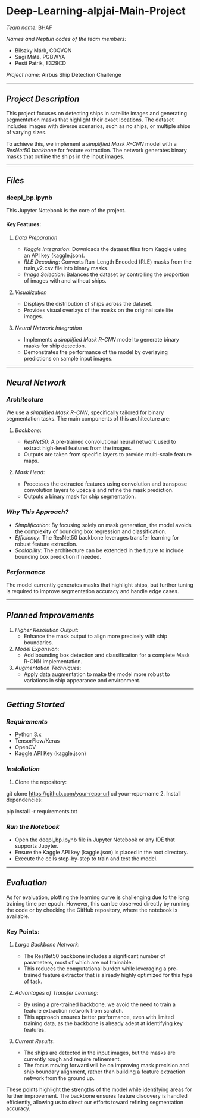 # Deep-Learning-alpjai-Main-Project  

*Team name:* BHAF  

*Names and Neptun codes of the team members:*  
- Bilszky Márk, C0QVQN  
- Sági Máté, PGBWYA  
- Pesti Patrik, E329CD  

*Project name:* Airbus Ship Detection Challenge  

---

## *Project Description*  
This project focuses on detecting ships in satellite images and generating segmentation masks that highlight their exact locations. The dataset includes images with diverse scenarios, such as no ships, or multiple ships of varying sizes.  

To achieve this, we implement a *simplified Mask R-CNN* model with a *ResNet50 backbone* for feature extraction. The network generates binary masks that outline the ships in the input images.  

---

## *Files*  

### **deepl_bp.ipynb**  
This Jupyter Notebook is the core of the project.  

#### Key Features:  
1. *Data Preparation*  
   - *Kaggle Integration*: Downloads the dataset files from Kaggle using an API key (kaggle.json).  
   - *RLE Decoding*: Converts Run-Length Encoded (RLE) masks from the train_v2.csv file into binary masks.  
   - *Image Selection*: Balances the dataset by controlling the proportion of images with and without ships.  

2. *Visualization*  
   - Displays the distribution of ships across the dataset.  
   - Provides visual overlays of the masks on the original satellite images.  

3. *Neural Network Integration*  
   - Implements a *simplified Mask R-CNN* model to generate binary masks for ship detection.  
   - Demonstrates the performance of the model by overlaying predictions on sample input images.  

---

## *Neural Network*  

### *Architecture*  
We use a *simplified Mask R-CNN*, specifically tailored for binary segmentation tasks. The main components of this architecture are:  

1. *Backbone*:  
   - *ResNet50*: A pre-trained convolutional neural network used to extract high-level features from the images.  
   - Outputs are taken from specific layers to provide multi-scale feature maps.  

2. *Mask Head*:  
   - Processes the extracted features using convolution and transpose convolution layers to upscale and refine the mask prediction.  
   - Outputs a binary mask for ship segmentation.  

### *Why This Approach?*  
- *Simplification*: By focusing solely on mask generation, the model avoids the complexity of bounding box regression and classification.  
- *Efficiency*: The ResNet50 backbone leverages transfer learning for robust feature extraction.  
- *Scalability*: The architecture can be extended in the future to include bounding box prediction if needed.  

### *Performance*  
The model currently generates masks that highlight ships, but further tuning is required to improve segmentation accuracy and handle edge cases.  

---

## *Planned Improvements*  
1. *Higher Resolution Output*:  
   - Enhance the mask output to align more precisely with ship boundaries.  
2. *Model Expansion*:  
   - Add bounding box detection and classification for a complete Mask R-CNN implementation.  
3. *Augmentation Techniques*:  
   - Apply data augmentation to make the model more robust to variations in ship appearance and environment.  

---

## *Getting Started*  

### *Requirements*  
- Python 3.x  
- TensorFlow/Keras  
- OpenCV  
- Kaggle API Key (kaggle.json)  

### *Installation*  
1. Clone the repository:  
   
git clone https://github.com/your-repo-url
cd your-repo-name
2. Install dependencies:  
   
pip install -r requirements.txt

### *Run the Notebook*  
- Open the deepl_bp.ipynb file in Jupyter Notebook or any IDE that supports Jupyter.  
- Ensure the Kaggle API key (kaggle.json) is placed in the root directory.  
- Execute the cells step-by-step to train and test the model.  

---

## *Evaluation*  

As for evaluation, plotting the learning curve is challenging due to the long training time per epoch. However, this can be observed directly by running the code or by checking the GitHub repository, where the notebook is available.  

### Key Points:  
1. *Large Backbone Network*:  
   - The ResNet50 backbone includes a significant number of parameters, most of which are not trainable.  
   - This reduces the computational burden while leveraging a pre-trained feature extractor that is already highly optimized for this type of task.  

2. *Advantages of Transfer Learning*:  
   - By using a pre-trained backbone, we avoid the need to train a feature extraction network from scratch.  
   - This approach ensures better performance, even with limited training data, as the backbone is already adept at identifying key features.  

3. *Current Results*:  
   - The ships are detected in the input images, but the masks are currently rough and require refinement.  
   - The focus moving forward will be on improving mask precision and ship boundary alignment, rather than building a feature extraction network from the ground up.  

These points highlight the strengths of the model while identifying areas for further improvement. The backbone ensures feature discovery is handled efficiently, allowing us to direct our efforts toward refining segmentation accuracy.
